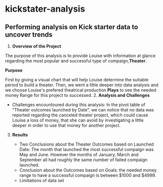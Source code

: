 # kickstater-analysis
## Performing analysis on Kick starter data to uncover trends 
1. **Overview of the Project**

The purpose of this analysis is to provide Louise with information at glance regarding the most popular and successful type of compaign,**Theater**. 
    
   **Purpose** 
     
First by giving a visual chart that will help Louise determine the suitable period to build a theater. Then, we went a little deeper into data analysis and we choose Louise's prefered theatrical production **Plays** to see the needed money Range for this project to successed.
2. **Analysis and Challenges**

   - Challenges encountoured during this analysis: In the pivot table of "Theater outcomes launched by Date", we can notice that no data was reported regarding the canceled theater project, which could cause Louise a loss of money, that she can avoid by investigating a little deeper in order to use that money for another project.
   
3. **Results**
 
   - Two Conclusions about the Theater Outcomes based on Launched Date: The month that launched the most successful compaign was May and June.
 However the months of January, March and September all had roughly the same number of failed compaign launched.
   - Conclusion about the Outcomes based on Goals: the needed money range to have a successful compaign is between $1000 and $4999.
   - Limitations of data set 
